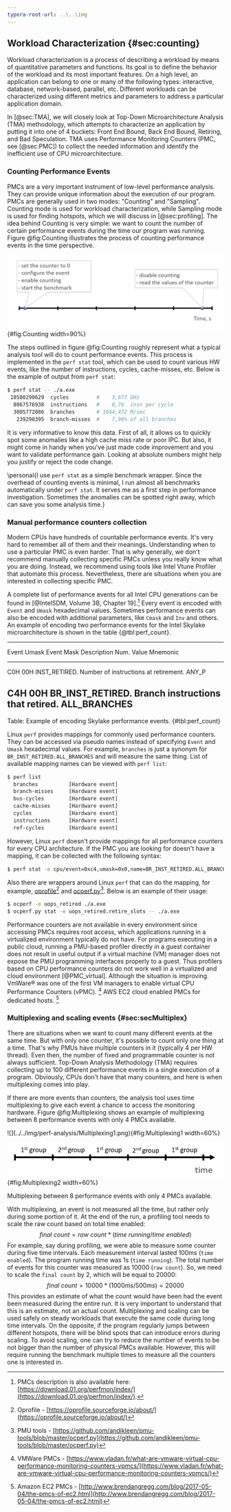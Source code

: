 ```yaml
---
typora-root-url: ..\..\img
---
```


## Workload Characterization {#sec:counting}

Workload characterization is a process of describing a workload by means of quantitative parameters and functions. Its goal is to define the behavior of the workload and its most important features. On a high level, an application can belong to one or many of the following types: interactive, database, network-based, parallel, etc. Different workloads can be characterized using different metrics and parameters to address a particular application domain.

In [@sec:TMA], we will closely look at Top-Down Microarchitecture Analysis (TMA) methodology, which attempts to characterize an application by putting it into one of 4 buckets: Front End Bound, Back End Bound, Retiring, and Bad Speculation. TMA uses Performance Monitoring Counters (PMC, see [@sec:PMC]) to collect the needed information and identify the inefficient use of CPU microarchitecture.

### Counting Performance Events

PMCs are a very important instrument of low-level performance analysis. They can provide unique information about the execution of our program. PMCs are generally used in two modes: "Counting" and "Sampling". Counting mode is used for workload characterization, while Sampling mode is used for finding hotspots, which we will discuss in [@sec:profiling]. The idea behind Counting is very simple: we want to count the number of certain performance events during the time our program was running. Figure @fig:Counting illustrates the process of counting performance events in the time perspective. 

![Counting performance events.](../../img/perf-analysis/CountingFlow.png){#fig:Counting width=90%}

The steps outlined in figure @fig:Counting roughly represent what a typical analysis tool will do to count performance events. This process is implemented in the `perf stat` tool, which can be used to count various HW events, like the number of instructions, cycles, cache-misses, etc. Below is the example of output from `perf stat`:

```bash
$ perf stat -- ./a.exe
 10580290629  cycles         #    3,677 GHz
  8067576938  instructions   #    0,76  insn per cycle
  3005772086  branches       # 1044,472 M/sec
   239298395  branch-misses  #    7,96% of all branches 
```

It is very informative to know this data. First of all, it allows us to quickly spot some anomalies like a high cache miss rate or poor IPC. But also, it might come in handy when you've just made code improvement and you want to validate performance gain. Looking at absolute numbers might help you justify or reject the code change.

\personal{I use `perf stat` as a simple benchmark wrapper. Since the overhead of counting events is minimal, I run almost all benchmarks automatically under `perf stat`. It serves me as a first step in performance investigation. Sometimes the anomalies can be spotted right away, which can save you some analysis time.}

### Manual performance counters collection

Modern CPUs have hundreds of countable performance events. It's very hard to remember all of them and their meanings. Understanding when to use a particular PMC is even harder. That is why generally, we don't recommend manually collecting specific PMCs unless you really know what you are doing. Instead, we recommend using tools like Intel Vtune Profiler that automate this process. Nevertheless, there are situations when you are interested in collecting specific PMC.

A complete list of performance events for all Intel CPU generations can be found in [@IntelSDM, Volume 3B, Chapter 19].[^1] Every event is encoded with `Event` and `Umask` hexadecimal values. Sometimes performance events can also be encoded with additional parameters, like `Cmask` and `Inv` and others. An example of encoding two performance events for the Intel Skylake microarchitecture is shown in the table {@tbl:perf_count}.

--------------------------------------------------------------------------
Event  Umask Event Mask            Description
 Num.  Value Mnemonic              
------ ----- --------------------- ---------------------------------------
C0H     00H  INST_RETIRED.         Number of instructions at retirement. 
             ANY_P

C4H     00H  BR_INST_RETIRED.      Branch instructions that retired.
             ALL_BRANCHES                  
--------------------------------------------------------------------------

Table: Example of encoding Skylake performance events. {#tbl:perf_count}

Linux `perf` provides mappings for commonly used performance counters. They can be accessed via pseudo names instead of specifying `Event` and `Umask` hexadecimal values. For example, `branches` is just a synonym for `BR_INST_RETIRED.ALL_BRANCHES` and will measure the same thing. List of available mapping names can be viewed with `perf list`:

```bash
$ perf list
  branches          [Hardware event]
  branch-misses     [Hardware event]
  bus-cycles        [Hardware event]
  cache-misses      [Hardware event]
  cycles            [Hardware event]
  instructions      [Hardware event]
  ref-cycles        [Hardware event]
```

However, Linux `perf` doesn't provide mappings for all performance counters for every CPU architecture. If the PMC you are looking for doesn't have a mapping, it can be collected with the following syntax:

```bash
$ perf stat -e cpu/event=0xc4,umask=0x0,name=BR_INST_RETIRED.ALL_BRANCHES/ -- ./a.exe
```

Also there are wrappers around Linux `perf` that can do the mapping, for example, [oprofile](https://oprofile.sourceforge.io/about/)[^2] and [ocperf.py](https://github.com/andikleen/pmu-tools/blob/master/ocperf.py)[^3]. Below is an example of their usage:

```bash
$ ocperf -e uops_retired ./a.exe
$ ocperf.py stat -e uops_retired.retire_slots -- ./a.exe
```

Performance counters are not available in every environment since accessing PMCs requires root access, which applications running in a virtualized environment typically do not have. For programs executing in a public cloud, running a PMU-based profiler directly in a guest container does not result in useful output if a virtual machine (VM) manager does not expose the PMU programming interfaces properly to a guest. Thus profilers based on CPU performance counters do not work well in a virtualized and cloud environment [@PMC_virtual]. Although the situation is improving. VmWare® was one of the first VM managers to enable virtual CPU Performance Counters (vPMC). [^4] AWS EC2 cloud enabled PMCs for dedicated hosts. [^5]

### Multiplexing and scaling events {#sec:secMultiplex}

There are situations when we want to count many different events at the same time. But with only one counter, it's possible to count only one thing at a time. That's why PMUs have multiple counters in it (typically 4 per HW thread). Even then, the number of fixed and programmable counter is not always sufficient. Top-Down Analysis Methodology (TMA) requires collecting up to 100 different performance events in a single execution of a program. Obviously, CPUs don't have that many counters, and here is when multiplexing comes into play.

If there are more events than counters, the analysis tool uses time multiplexing to give each event a chance to access the monitoring hardware. Figure @fig:Multiplexing shows an example of multiplexing between 8 performance events with only 4 PMCs available.

<div id="fig:Multiplexing">
![](../../img/perf-analysis/Multiplexing1.png){#fig:Multiplexing1 width=60%}

![](../../img/perf-analysis/Multiplexing2.png){#fig:Multiplexing2 width=60%}

Multiplexing between 8 performance events with only 4 PMCs available.
</div>

With multiplexing, an event is not measured all the time, but rather only during some portion of it. At the end of the run, a profiling tool needs to scale the raw count based on total time enabled:
$$
final~count = raw~count * ( time~running / time~enabled )
$$
For example, say during profiling, we were able to measure some counter during five time intervals. Each measurement interval lasted 100ms (`time enabled`). The program running time was 1s (`time running`). The total number of events for this counter was measured as 10000 (`raw count`). So, we need to scale the `final count` by 2, which will be equal to 20000:
$$
final~count = 10000 * ( 1000ms / 500ms ) = 20000
$$
This provides an estimate of what the count would have been had the event been measured during the entire run. It is very important to understand that this is an estimate, not an actual count. Multiplexing and scaling can be used safely on steady workloads that execute the same code during long time intervals. On the opposite, if the program regularly jumps between different hotspots, there will be blind spots that can introduce errors during scaling. To avoid scaling, one can try to reduce the number of events to be not bigger than the number of physical PMCs available. However, this will require running the benchmark multiple times to measure all the counters one is interested in.

[^1]: PMCs description is also available here: [https://download.01.org/perfmon/index/](https://download.01.org/perfmon/index/).
[^2]: Oprofile - [https://oprofile.sourceforge.io/about/](https://oprofile.sourceforge.io/about/)
[^3]: PMU tools - [https://github.com/andikleen/pmu-tools/blob/master/ocperf.py](https://github.com/andikleen/pmu-tools/blob/master/ocperf.py)
[^4]: VMWare PMCs - [https://www.vladan.fr/what-are-vmware-virtual-cpu-performance-monitoring-counters-vpmcs/](https://www.vladan.fr/what-are-vmware-virtual-cpu-performance-monitoring-counters-vpmcs/)
[^5]: Amazon EC2 PMCs - [http://www.brendangregg.com/blog/2017-05-04/the-pmcs-of-ec2.html](http://www.brendangregg.com/blog/2017-05-04/the-pmcs-of-ec2.html)
